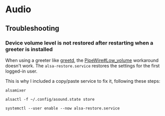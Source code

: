 # Audio

## Troubleshooting

### Device volume level is not restored after restarting when a greeter is installed

When using a greeter like [greetd](https://sr.ht/~kennylevinsen/greetd/),
the [PipeWire#Low_volume](https://wiki.archlinux.org/title/PipeWire#Low_volume)
workaround doesn't work. The `alsa-restore.service` restores the settings for
the first logged-in user.

This is why I included a copy/paste service to fix it, following these steps:

```shell
alsamixer
```

```shell
alsactl -f ~/.config/asound.state store
```

```shell
systemctl --user enable --now alsa-restore.service
```

